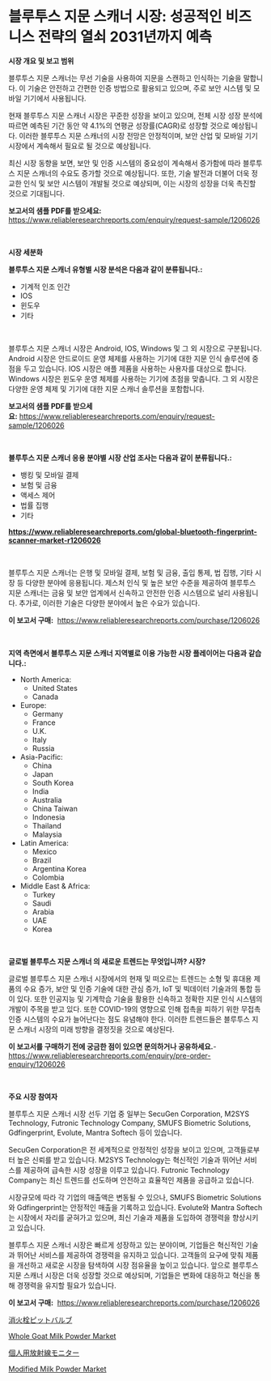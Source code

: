 <p><h1>블루투스 지문 스캐너 시장: 성공적인 비즈니스 전략의 열쇠 2031년까지 예측</h1></p><p><strong>시장 개요 및 보고 범위</strong></p>
<p><p>블루투스 지문 스캐너는 무선 기술을 사용하여 지문을 스캔하고 인식하는 기술을 말합니다. 이 기술은 안전하고 간편한 인증 방법으로 활용되고 있으며, 주로 보안 시스템 및 모바일 기기에서 사용됩니다.</p><p>현재 블루투스 지문 스캐너 시장은 꾸준한 성장을 보이고 있으며, 전체 시장 성장 분석에 따르면 예측된 기간 동안 약 4.1%의 연평균 성장률(CAGR)로 성장할 것으로 예상됩니다. 이러한 블루투스 지문 스캐너의 시장 전망은 안정적이며, 보안 산업 및 모바일 기기 시장에서 계속해서 필요로 될 것으로 예상됩니다.</p><p>최신 시장 동향을 보면, 보안 및 인증 시스템의 중요성이 계속해서 증가함에 따라 블루투스 지문 스캐너의 수요도 증가할 것으로 예상됩니다. 또한, 기술 발전과 더불어 더욱 정교한 인식 및 보안 시스템이 개발될 것으로 예상되며, 이는 시장의 성장을 더욱 촉진할 것으로 기대됩니다.</p></p>
<p><strong>보고서의 샘플 PDF를 받으세요:</strong> <a href="https://www.reliableresearchreports.com/enquiry/request-sample/1206026">https://www.reliableresearchreports.com/enquiry/request-sample/1206026</a></p>
<p>&nbsp;</p>
<p><strong>시장 세분화</strong></p>
<p><strong>블루투스 지문 스캐너 유형별 시장 분석은 다음과 같이 분류됩니다.:</strong></p>
<p><ul><li>기계적 인조 인간</li><li>IOS</li><li>윈도우</li><li>기타</li></ul></p>
<p>&nbsp;</p>
<p><p>블루투스 지문 스캐너 시장은 Android, IOS, Windows 및 그 외 시장으로 구분됩니다. Android 시장은 안드로이드 운영 체제를 사용하는 기기에 대한 지문 인식 솔루션에 중점을 두고 있습니다. IOS 시장은 애플 제품을 사용하는 사용자를 대상으로 합니다. Windows 시장은 윈도우 운영 체제를 사용하는 기기에 초점을 맞춥니다. 그 외 시장은 다양한 운영 체제 및 기기에 대한 지문 스캐너 솔루션을 포함합니다.</p></p>
<p><strong>보고서의 샘플 PDF를 받으세요:</strong>&nbsp;<a href="https://www.reliableresearchreports.com/enquiry/request-sample/1206026">https://www.reliableresearchreports.com/enquiry/request-sample/1206026</a></p>
<p>&nbsp;</p>
<p><strong> 블루투스 지문 스캐너 응용 분야별 시장 산업 조사는 다음과 같이 분류됩니다.:</strong></p>
<p><ul><li>뱅킹 및 모바일 결제</li><li>보험 및 금융</li><li>액세스 제어</li><li>법률 집행</li><li>기타</li></ul></p>
<p><strong><a href="https://www.reliableresearchreports.com/global-bluetooth-fingerprint-scanner-market-r1206026">https://www.reliableresearchreports.com/global-bluetooth-fingerprint-scanner-market-r1206026</a></strong></p>
<p>&nbsp;</p>
<p><p>블루투스 지문 스캐너는 은행 및 모바일 결제, 보험 및 금융, 출입 통제, 법 집행, 기타 시장 등 다양한 분야에 응용됩니다. 제스처 인식 및 높은 보안 수준을 제공하여 블루투스 지문 스캐너는 금융 및 보안 업계에서 신속하고 안전한 인증 시스템으로 널리 사용됩니다. 추가로, 이러한 기술은 다양한 분야에서 높은 수요가 있습니다.</p></p>
<p><strong>이 보고서 구매:</strong>&nbsp; <a href="https://www.reliableresearchreports.com/purchase/1206026">https://www.reliableresearchreports.com/purchase/1206026</a></p>
<p>&nbsp;</p>
<p><strong>지역 측면에서 블루투스 지문 스캐너 지역별로 이용 가능한 시장 플레이어는 다음과 같습니다.:</strong></p>
<p><ul>
    <li>
        North America:
        <ul>
            <li>United States</li>
            <li>Canada</li>
        </ul>
    </li>
    <li>
        Europe:
        <ul>
            <li>Germany</li>
            <li>France</li>
            <li>U.K.</li>
            <li>Italy</li>
            <li>Russia</li>
        </ul>
    </li>
    <li>
        Asia-Pacific:
        <ul>
            <li>China</li>
            <li>Japan</li>
            <li>South Korea</li>
            <li>India</li>
            <li>Australia</li>
            <li>China Taiwan</li>
            <li>Indonesia</li>
            <li>Thailand</li>
            <li>Malaysia</li>
        </ul>
    </li>
    <li>
        Latin America:
        <ul>
            <li>Mexico</li>
            <li>Brazil</li>
            <li>Argentina Korea</li>
            <li>Colombia</li>
        </ul>
    </li>
    <li>
        Middle East & Africa:
        <ul>
            <li>Turkey</li>
            <li>Saudi</li>
            <li>Arabia</li>
            <li>UAE</li>
            <li>Korea</li>
        </ul>
    </li>
    </ul></p>
<p>&nbsp;</p>
<p><strong>글로벌 블루투스 지문 스캐너 의 새로운 트렌드는 무엇입니까? 시장?</strong></p>
<p><p>글로벌 블루투스 지문 스캐너 시장에서의 현재 및 떠오르는 트렌드는 소형 및 휴대용 제품의 수요 증가, 보안 및 인증 기술에 대한 관심 증가, IoT 및 빅데이터 기술과의 통합 등이 있다. 또한 인공지능 및 기계학습 기술을 활용한 신속하고 정확한 지문 인식 시스템의 개발이 주목을 받고 있다. 또한 COVID-19의 영향으로 인해 접촉을 피하기 위한 무접촉 인증 시스템의 수요가 늘어난다는 점도 유념해야 한다. 이러한 트렌드들은 블루투스 지문 스캐너 시장의 미래 방향을 결정짓을 것으로 예상된다.</p></p>
<p><strong>이 보고서를 구매하기 전에 궁금한 점이 있으면 문의하거나 공유하세요.</strong>- <a href="https://www.reliableresearchreports.com/enquiry/pre-order-enquiry/1206026">https://www.reliableresearchreports.com/enquiry/pre-order-enquiry/1206026</a></p>
<p>&nbsp;</p>
<p><strong>주요 시장 참여자</strong></p>
<p><p>블루투스 지문 스캐너 시장 선두 기업 중 일부는 SecuGen Corporation, M2SYS Technology, Futronic Technology Company, SMUFS Biometric Solutions, Gdfingerprint, Evolute, Mantra Softech 등이 있습니다.</p><p>SecuGen Corporation은 전 세계적으로 안정적인 성장을 보이고 있으며, 고객들로부터 높은 신뢰를 받고 있습니다. M2SYS Technology는 혁신적인 기술과 뛰어난 서비스를 제공하여 급속한 시장 성장을 이루고 있습니다. Futronic Technology Company는 최신 트렌드를 선도하며 안전하고 효율적인 제품을 공급하고 있습니다.</p><p>시장규모에 따라 각 기업의 매출액은 변동될 수 있으나, SMUFS Biometric Solutions와 Gdfingerprint는 안정적인 매출을 기록하고 있습니다. Evolute와 Mantra Softech는 시장에서 자리를 굳혀가고 있으며, 최신 기술과 제품을 도입하여 경쟁력을 향상시키고 있습니다.</p><p>블루투스 지문 스캐너 시장은 빠르게 성장하고 있는 분야이며, 기업들은 혁신적인 기술과 뛰어난 서비스를 제공하여 경쟁력을 유지하고 있습니다. 고객들의 요구에 맞춰 제품을 개선하고 새로운 시장을 탐색하여 시장 점유율을 높이고 있습니다. 앞으로 블루투스 지문 스캐너 시장은 더욱 성장할 것으로 예상되며, 기업들은 변화에 대응하고 혁신을 통해 경쟁력을 유지할 필요가 있습니다.</p></p>
<p><strong>이 보고서 구매:</strong>&nbsp;&nbsp;<a href="https://www.reliableresearchreports.com/purchase/1206026">https://www.reliableresearchreports.com/purchase/1206026</a></p>
<p><p><a href="https://medium.com/@clairhane2018/%E3%83%8F%E3%82%A4%E3%83%89%E3%83%A9%E3%83%B3%E3%83%84%E3%83%94%E3%83%83%E3%83%88%E3%83%90%E3%83%AB%E3%83%96%E5%B8%82%E5%A0%B4%E3%81%AF-%E5%B8%82%E5%A0%B4%E3%82%B7%E3%82%A7%E3%82%A2-%E5%B8%82%E5%A0%B4%E3%83%88%E3%83%AC%E3%83%B3%E3%83%89-%E5%B8%82%E5%A0%B4%E6%88%90%E9%95%B7%E3%81%AB%E9%96%A2%E3%81%99%E3%82%8B%E6%83%85%E5%A0%B1%E3%82%92%E6%8F%90%E4%BE%9B%E3%81%97%E3%81%BE%E3%81%99-c293dd045ca9">消火栓ピットバルブ</a></p><p><a href="https://www.linkedin.com/pulse/whole-goat-milk-powder-market-growth-trends-covid-19-impact-wg9ee?trackingId=b3FPMgQ2NpHiH7ns2kweAQ%3D%3D">Whole Goat Milk Powder Market</a></p><p><a href="https://medium.com/@douglasyoung526/%E3%83%91%E3%83%BC%E3%82%BD%E3%83%8A%E3%83%AB%E6%94%BE%E5%B0%84%E7%B7%9A%E3%83%A2%E3%83%8B%E3%82%BF%E3%83%BC%E5%B8%82%E5%A0%B4%E3%81%AF-%E5%B8%82%E5%A0%B4%E3%82%B7%E3%82%A7%E3%82%A2-%E5%B8%82%E5%A0%B4%E3%83%88%E3%83%AC%E3%83%B3%E3%83%89-%E5%B8%82%E5%A0%B4%E6%88%90%E9%95%B7%E3%81%AB%E9%96%A2%E3%81%99%E3%82%8B%E6%83%85%E5%A0%B1%E3%82%92%E6%8F%90%E4%BE%9B%E3%81%97%E3%81%A6%E3%81%84%E3%81%BE%E3%81%99-p%C4%81sonaru-h%C5%8Dshasen-monit%C4%81-shij%C5%8D-wa-shij%C5%8D-shea-3d8a503f86e2">個人用放射線モニター</a></p><p><a href="https://www.linkedin.com/pulse/modified-milk-powder-market-size-trends-growth-outlook-forecasted-vhnke?trackingId=lsmxHuyMJZR9F3em%2BMsvuw%3D%3D">Modified Milk Powder Market</a></p></p>
